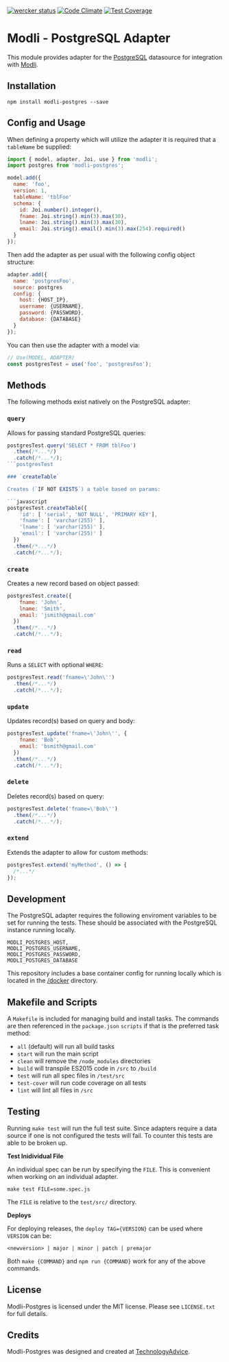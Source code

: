 [![wercker status](https://app.wercker.com/status/74461495df913d3524f2a11c9db4cd9b/s/master "wercker status")](https://app.wercker.com/project/bykey/74461495df913d3524f2a11c9db4cd9b)
[![Code Climate](https://codeclimate.com/github/node-modli/modli-postgres/badges/gpa.svg)](https://codeclimate.com/github/node-modli/modli-postgres)
[![Test Coverage](https://codeclimate.com/github/node-modli/modli-postgres/badges/coverage.svg)](https://codeclimate.com/github/node-modli/modli-postgres/coverage)

# Modli - PostgreSQL Adapter

This module provides adapter for the [PostgreSQL](http://www.postgresql.org/)
datasource for integration with [Modli](https://github.com/node-modli).

## Installation

```
npm install modli-postgres --save
```

## Config and Usage

When defining a property which will utilize the adapter it is required that a
`tableName` be supplied:

```javascript
import { model, adapter, Joi, use } from 'modli';
import postgres from 'modli-postgres';

model.add({
  name: 'foo',
  version: 1,
  tableName: 'tblFoo'
  schema: {
    id: Joi.number().integer(),
    fname: Joi.string().min(3).max(30),
    lname: Joi.string().min(3).max(30),
    email: Joi.string().email().min(3).max(254).required()
  }
});
```

Then add the adapter as per usual with the following config object structure:

```javascript
adapter.add({
  name: 'postgresFoo',
  source: postgres
  config: {
    host: {HOST_IP},
    username: {USERNAME},
    password: {PASSWORD},
    database: {DATABASE}
  }
});
```

You can then use the adapter with a model via:

```javascript
// Use(MODEL, ADAPTER)
const postgresTest = use('foo', 'postgresFoo');
```

## Methods

The following methods exist natively on the PostgreSQL adapter:

### `query`

Allows for passing standard PostgreSQL queries:

```javascript
postgresTest.query('SELECT * FROM tblFoo')
  .then(/*...*/)
  .catch(/*...*/);
```postgresTest

### `createTable`

Creates (`IF NOT EXISTS`) a table based on params:

```javascript
postgresTest.createTable({
    'id': [ 'serial', 'NOT NULL', 'PRIMARY KEY'],
    'fname': [ 'varchar(255)' ],
    'lname': [ 'varchar(255)' ],
    'email': [ 'varchar(255)' ]
  })
  .then(/*...*/)
  .catch(/*...*/);
```

### `create`

Creates a new record based on object passed:

```javascript
postgresTest.create({
    fname: 'John',
    lname: 'Smith',
    email: 'jsmith@gmail.com'
  })
  .then(/*...*/)
  .catch(/*...*/);
```

### `read`

Runs a `SELECT` with optional `WHERE`:

```javascript
postgresTest.read('fname=\'John\'')
  .then(/*...*/)
  .catch(/*...*/);
```

### `update`

Updates record(s) based on query and body:

```javascript
postgresTest.update('fname=\'John\'', {
    fname: 'Bob',
    email: 'bsmith@gmail.com'
  })
  .then(/*...*/)
  .catch(/*...*/);
```

### `delete`

Deletes record(s) based on query:

```javascript
postgresTest.delete('fname=\'Bob\'')
  .then(/*...*/)
  .catch(/*...*/);
```

### `extend`

Extends the adapter to allow for custom methods:

```javascript
postgresTest.extend('myMethod', () => {
  /*...*/
});
```

## Development

The PostgreSQL adapter requires the following enviroment variables to be set for
running the tests. These should be associated with the PostgreSQL instance running
locally.

```
MODLI_POSTGRES_HOST,
MODLI_POSTGRES_USERNAME,
MODLI_POSTGRES_PASSWORD,
MODLI_POSTGRES_DATABASE
```

This repository includes a base container config for running locally which is
located in the [/docker](/docker) directory.

## Makefile and Scripts

A `Makefile` is included for managing build and install tasks. The commands are
then referenced in the `package.json` `scripts` if that is the preferred
task method:

* `all` (default) will run all build tasks
* `start` will run the main script
* `clean` will remove the `/node_modules` directories
* `build` will transpile ES2015 code in `/src` to `/build`
* `test` will run all spec files in `/test/src`
* `test-cover` will run code coverage on all tests
* `lint` will lint all files in `/src`

## Testing

Running `make test` will run the full test suite. Since adapters require a data
source if one is not configured the tests will fail. To counter this tests are
able to be broken up.

**Test Inidividual File**

An individual spec can be run by specifying the `FILE`. This is convenient when
working on an individual adapter.

```
make test FILE=some.spec.js
```

The `FILE` is relative to the `test/src/` directory.

**Deploys**

For deploying releases, the `deploy TAG={VERSION}` can be used where `VERSION` can be:

```
<newversion> | major | minor | patch | premajor
```

Both `make {COMMAND}` and `npm run {COMMAND}` work for any of the above commands.

## License

Modli-Postgres is licensed under the MIT license. Please see `LICENSE.txt` for full details.

## Credits

Modli-Postgres was designed and created at [TechnologyAdvice](http://www.technologyadvice.com).